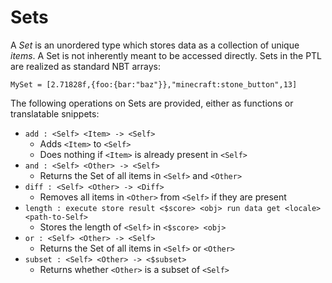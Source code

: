 # Sets

A _Set_ is an unordered type which stores data as a collection of unique _items_. A Set is not inherently meant to be accessed directly. Sets in the PTL are realized as standard NBT arrays:
```
MySet = [2.71828f,{foo:{bar:"baz"}},"minecraft:stone_button",13]
```

The following operations on Sets are provided, either as functions or translatable snippets:
* `add : <Self> <Item> -> <Self>`
  * Adds `<Item>` to `<Self>`
  * Does nothing if `<Item>` is already present in `<Self>`
* `and : <Self> <Other> -> <Self>`
  * Returns the Set of all items in `<Self>` and `<Other>`
* `diff : <Self> <Other> -> <Diff>`
  * Removes all items in `<Other>` from `<Self>` if they are present
* `length : execute store result <$score> <obj> run data get <locale> <path-to-Self>`
  * Stores the length of `<Self>` in `<$score> <obj>`
* `or : <Self> <Other> -> <Self>`
  * Returns the Set of all items in `<Self>` or `<Other>`
* `subset : <Self> <Other> -> <$subset>`
  * Returns whether `<Other>` is a subset of `<Self>`
